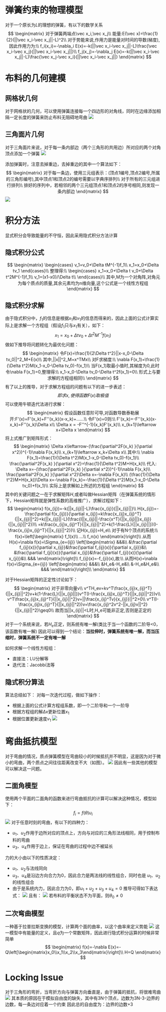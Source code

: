 # 弹簧约束的物理模型
对于一个原长为$L$的理想的弹簧，有以下的数学关系
$$
\begin{matrix}
对于弹簧两端点\vec x_i,\vec x_j\\
能量:E(\vec x)=\frac{1}{2}(||\vec x_i-\vec x_j||-L)^2\\
对于势能来说,作用力是能量对时间的导数(梯度),因此作用力为:\\
f_i(x_i)=-\nabla_i E(x)=-k(||\vec x_i-\vec x_j||-L)\frac{\vec x_i-\vec x_j}{||\vec x_i-\vec x_j||}\\
f_j(x_j)=-\nabla_j E(x)=-k(||\vec x_i-\vec x_j||-L)\frac{\vec x_j-\vec x_i}{||\vec x_i-\vec x_j||}
\end{matrix}
$$

# 布料的几何建模

## 网格状几何
对于网格状的几何，可以使用弹簧连接每一个四边形的对角线，同时在边缘添加相隔一定长度的弹簧来防止布料无阻碍地弯曲
![](基于物理的计算机动画笔记/布料模拟/1.png)

## 三角面片几何
对于三角面片来说，对于每一条内部边（两个三角形的共用边）所对应的两个对角顶点添加一个弹簧
![](基于物理的计算机动画笔记/布料模拟/2.png)

添加弹簧时，注意去掉重边，去掉重边的其中一个算法如下：
$$
\begin{matrix}
对于每一条边，使用三元组表示：(顶点1编号,顶点2编号,所属的三角形编号),其中顶点1和顶点2的编号需要以字典序排列\\
对于所有的三元组进行排列\\
排好的序列中，若相邻的两个三元组顶点1和顶点2的序号相同,则发现一条内部边
\end{matrix}
$$
![](基于物理的计算机动画笔记/布料模拟/3.png)

# 积分方法
显式积分会导致能量的不守恒，因此采用隐式积分方法计算

## 隐式积分公式
$$
\begin{matrix}
\begin{cases}
v_1=v_0+\Delta tM^{-1}f_1\\
x_1=x_0+\Delta tv_1
\end{cases}\\
整理得:\\
\begin{cases}
x_1=x_0+\Delta t v_0+\Delta t^2M^{-1}f_1\\
v_1=(x1-x0)/\Delta t\\
\end{cases}\\
其中,M为一个对角阵,对角元为每个质点的质量,其余元素均为n维向量,这个公式是一个线性方程组
\end{matrix}
$$

## 隐式积分求解
由于隐式积分中，$f_1$的信息是根据$x_1$和$v_1$的信息而得来的，因此上面的公式计算实际上是求解一个方程组（假设$f_1$只与$x_1$有关），如下：
$$
x_1=x_0+\Delta t v_0+\Delta t^2M^{-1}f(x_1)
$$
做如下推导将问题转化为最优化问题：
$$
\begin{matrix}
令F(x)=\frac{1}{2\Delta t^2}||x-x_0-\Delta tv_0||^2_M+E(x)\\
其中,||x||^2_M=x^TMx\\
对F求梯度:\\
\nabla F(x_1)=\frac{1}{\Delta t^2}M(x_1-x_0-\Delta tv_0)-f(x_1)\\
当F(x_1)取最小值时,其梯度为0,此时令\nabla F(x_1)=0,整理得:\\
x_1-x_0-\Delta tv_0-\Delta t^2f(x_1)=0\\
形式上与要求解的方程组相同\\
\end{matrix}
$$
有了以上的推导，对于求解方程组的问题有以下的进一步表述：
$$
即求x,使得函数F(x)取极值
$$
可以使用牛顿迭代法进行求解：
$$
\begin{matrix}
假设函数任意阶可导,对函数导数泰勒展开:F'(x)=F'(x_k)+F''(x_k)(x-x_k)+......\\
令F'(x)=0则:\\
F'(x_k)=-F''(x_k)(x-x_k)=F''(x_k)\Delta x\\
\Delta x = -F''^{-1}(x_k)F'(x_k)\\
x_{k+1}\leftarrow x+\Delta x
\end{matrix}
$$
将上式推广到矩阵形式：
$$
\begin{matrix}
\Delta x\leftarrow-(\frac{\partial^2F(x_k) }{\partial x^2})^{-1}\nabla F(x_k)\\
x_{k+1}\leftarrow x_k+\Delta x\\
其中:\\
\nabla F(x_1)=\frac{1}{\Delta t^2}M(x_1-x_0-\Delta tv_0)-f(x_1)\\
\frac{\partial^2F(x_k) }{\partial x^2}=\frac{1}{\Delta t^2}M+H(x_k)\\
代入:
\Delta x=-(\frac{\partial^2F(x_k) }{\partial x^2})^{-1}\nabla F(x_k)\\
\frac{\partial^2F(x_k) }{\partial x^2}\Delta x=-\nabla F(x_k)\\
(\frac{1}{\Delta t^2}M+H(x_k))\Delta x=-\nabla F(x_k)=-\frac{1}{\Delta t^2}M(x_1-x_0-\Delta tv_0)+f(x_1)\\
实际上是求解如上所述的方程组
\end{matrix}
$$
其中的关键问题之一在于求解矩阵$H$,或者叫做Hessian矩阵（在弹簧系统的情形下，Hessian矩阵就是弹性系数的高维推广），求解过程如下：
$$
\begin{matrix}
f(x_{ij})=-k(||x_{ij}||-L)\frac{x_{ij}}{||x_{ij}||}\\
H(x_{ij})=-\frac{\partial f(x_{ij})}{\partial x_{ij}}=k\frac{x_{ij}x_{ij}^T}{||x_{ij}||^2}+k(||x_{ij}||-L)(\frac{I||x_{ij}||-\frac{x^T}{||x_{ij}||}x_{ij}}{||x_{ij}||^2})\\
=k\frac{x_{ij}x_{ij}^T}{||x_{ij}||^2}+k(1-\frac{L}{||x_{ij}||})(I-\frac{x_{ij}x_{ij}^T}{||x_{ij}||^2})\\
记H(x_{ij})=H_e\\
对于有N个顶点的系统:\\
f(x)=\left[\begin{matrix}
f_1(x)\\
...\\
f_n(x)
\end{matrix}\right]\\
从而H(x)=\nabla f(x)=\Sigma_{e={ij}}
\left[\begin{matrix}
&&&\\
&\frac{\partial f_{ij}(x)}{\partial x_{ij}}&\frac{\partial f_{ij}(x)}{\partial x_{ji}}&\\
&\frac{\partial f_{ji}(x)}{\partial x_{ij}}&\frac{\partial f_{ji}(x)}{\partial x_{ji}}&\\
&&&
\end{matrix}\right]\\
f_{ij}(x)=-f_{ji}(x),故:\\
从而H(x)=\nabla f(x)=\Sigma_{e={ij}}
\left[\begin{matrix}
&&&\\
&H_e&-H_e&\\
&-H_e&H_e&\\
&&&
\end{matrix}\right]\\
\end{matrix}
$$

对于Hessian矩阵的正定性讨论如下：
$$
\begin{matrix}
对于非零向量v\\
v^TH_ev=kv^T\frac{x_{ij}x_{ij}^T}{||x_{ij}||^2}v+k(1-\frac{L}{||x_{ij}||})v^T(I-\frac{x_{ij}x_{ij}^T}{||x_{ij}||^2})v\\
v^T\frac{x_{ij}x_{ij}^T}{||x_{ij}||^2}v=||\frac{x_{ij}^Tv}{x_{ij}}||^2>0\\
v^T(I-\frac{x_{ij}x_{ij}^T}{||x_{ij}||^2})v=\frac{x_{ij}^2v^2-||x_{ij}v||^2}{||x_{ij}||^2}\geq0\\
故而当||x_{ij}||<L时,H_e可能非正定,否则是正定的
\end{matrix}
$$
对于一个系统来说，若$H_e$正定，则系统有唯一解(类比于当一个函数的二阶导<0，该函数有唯一解)
因此可以得到一个结论：**当拉伸时，弹簧系统有唯一解，而当压缩时，弹簧系统不一定有唯一解**

如何求解一个线性方程组：
+ 直接法：LU分解等
+ 迭代法：Jacobbi法等

## 隐式积分算法
算法总结如下：
对每一次迭代过程，做如下操作：
+ 根据上面的公式计算方程组系数，即一个二阶导和一个一阶导
+ 根据方程组的解$\Delta x$更新位置$x_1$
+ 根据位置更新速度$v_1$
![](基于物理的计算机动画笔记/布料模拟/13.png)

# 弯曲抵抗模型
对于弯曲的情况，质点弹簧模型在弯曲较小的时候抵抗并不明显，这是因为对于微小的弯曲，两个质点之间往往距离改变不大（如图）。
![](基于物理的计算机动画笔记/布料模拟/4.png)
因此有一些其他的模型可以解决这一问题。

## 二面角模型
使用两个平面的二面角的函数来进行弯曲抵抗的计算可以解决这种情况，模型如下：
$$
f_i=f(\theta)u_i
$$
![](基于物理的计算机动画笔记/布料模拟/5.png)
对于任意时刻的弯曲，有以下的四种力：
+ $u_1$、$u_2$作用于边所对应的顶点上，方向与对应的三角形法线相同，用于控制布料的弯曲
+ $u_3$、$u_4$作用于边上，保证在弯曲的过程中边不被延长

力的大小由以下的性质决定：
+  $u_1$、$u_2$与法线同向
+  $u_3$、$u_4$是沿边方向合力为0，因此合力是两法线的线性组合，同时也是 $u_1$、$u_2$的线性组合
+ 由于是系统内力，因此合力为0，即$u_1+u_2+u_3+u_4=0$
推导可得如下表达式：
![](基于物理的计算机动画笔记/布料模拟/6.png)
且有：
![](基于物理的计算机动画笔记/布料模拟/7.png)
若布料的平衡状态不为平面，则$\theta_0\neq0$

## 二次弯曲模型
一种基于拉普拉斯变换的模型，计算两个面的曲率，以这个曲率来定义势能
![](基于物理的计算机动画笔记/布料模拟/8.png)
这一模型中有能量的定义，且$q$为一个常数矩阵，因此进行隐式积分运算的时候非常简单
$$
\begin{matrix}
f(x)=-\nabla E(x)=-Q\left[\begin{matrix}x_0\\x_1\\x_2\\x_3\end{matrix}\right]\\
H=Q
\end{matrix}
$$

# Locking Issue
对于三角形的弯折，当弯折方向与弹簧方向垂直是，由于弹簧的抵抗，将很难弯曲
![](基于物理的计算机动画笔记/布料模拟/9.png)
其本质的原因在于模拟自由度的缺失，其中有3N个顶点，边数为3N-3-边界的边数，每一条边对应着一个约束
因此总的自由度为：边界的边数+3